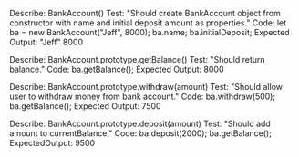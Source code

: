 Describe: BankAccount()
Test: "Should create BankAccount object from constructor with name and initial deposit amount as properties."
Code:
let ba = new BankAccount("Jeff", 8000);
ba.name;
ba.initialDeposit;
Expected Output: "Jeff" 8000

Describe: BankAccount.prototype.getBalance()
Test: "Should return balance."
Code:
ba.getBalance();
Expected Output: 8000

Describe: BankAccount.prototype.withdraw(amount)
Test: "Should allow user to withdraw money from bank account."
Code:
ba.withdraw(500);
ba.getBalance();
Expected Output: 7500

Describe: BankAccount.prototype.deposit(amount)
Test: "Should add amount to currentBalance."
Code:
ba.deposit(2000);
ba.getBalance();
ExpectedOutput: 9500